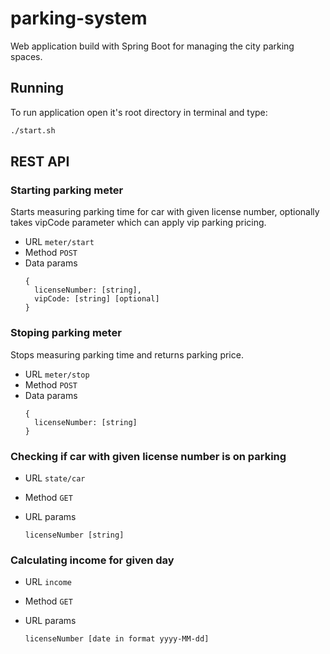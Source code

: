 # parking-system
Web application build with Spring Boot for managing the city parking spaces.

## Running
To run application open it's root directory in terminal and type:

```bash
./start.sh
```

## REST API
### Starting parking meter
Starts measuring parking time for car with given license number, optionally takes vipCode parameter which can apply 
vip parking pricing.
* URL
`meter/start`
* Method
`POST`
* Data params
    ```text
    {
      licenseNumber: [string],
      vipCode: [string] [optional]
    }
    ```
### Stoping parking meter
Stops measuring parking time and returns parking price.
* URL
`meter/stop`
* Method
`POST`
* Data params
    ```text
    {
      licenseNumber: [string]
    }
    ```
### Checking if car with given license number is on parking
* URL
`state/car`
* Method
`GET`
* URL params

    `licenseNumber [string]`
### Calculating income for given day
* URL
`income`
* Method
`GET`
* URL params

    `licenseNumber [date in format yyyy-MM-dd]`

